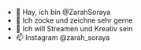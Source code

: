 - 👋 Hay, ich bin @ZarahSoraya
- 👀 Ich zocke und zeichne sehr gerne 
- 🌱 Ich will Streamen und Kreativ sein
- 📫 Instagram @zarah_soraya

<!---
ZarahSoraya/ZarahSoraya is a ✨ special ✨ repository because its `README.md` (this file) appears on your GitHub profile.
You can click the Preview link to take a look at your changes.
--->
